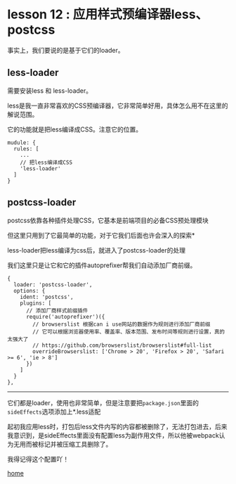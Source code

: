 # lesson 12 : 应用样式预编译器less、postcss

事实上，我们要说的是基于它们的loader。

## less-loader

需要安装less 和 less-loader。

less是我一直非常喜欢的CSS预编译器，它非常简单好用，具体怎么用不在这里的解说范围。

它的功能就是把less编译成CSS。注意它的位置。

```
mudule: {
  rules: [
    ...
    // 把less编译成CSS
    'less-loader'
  ]
}
```

## postcss-loader

postcss依靠各种插件处理CSS，它基本是前端项目的必备CSS预处理模块

但这里只用到了它最简单的功能，对于它我们后面也许会深入的探索*

less-loader把less编译为css后，就进入了postcss-loader的处理

我们这里只是让它和它的插件autoprefixer帮我们自动添加厂商前缀。

```
{
  loader: 'postcss-loader',
  options: {
    ident: 'postcss',
    plugins: [
      // 添加厂商样式前缀插件
      require('autoprefixer')({
        // browserslist 根据can i use网站的数据作为规则进行添加厂商前缀
        // 它可以根据浏览器使用率、覆盖率、版本范围、发布时间等规则进行设置，真的太强大了
        // https://github.com/browserslist/browserslist#full-list
        overrideBrowserslist: ['Chrome > 20', 'Firefox > 20', 'Safari >= 6', 'ie > 8']
      })
    ]
  }
},
```

------

它们都是loader，使用也非常简单，但是注意要把`package.json`里面的`sideEffects`选项添加上*.less适配

起初我应用less时，打包后less文件内写的内容都被删除了，无法打包进去，后来我意识到，是sideEffects里面没有配置less为副作用文件，所以他被webpack认为无用而被标记并被压缩工具删除了。

我得记得这个配置吖！

[home](https://github.com/biggerV/webpack4-lesson)
